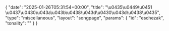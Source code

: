 {
    "date": "2025-01-26T05:31:54+00:00",
    "title": "\u0435\u0449\u0451 \u0437\u0430\u043a\u043b\u0438\u043d\u0430\u043d\u0438\u0435",
    "type": "miscellaneous",
    "layout": "songpage",
    "params": {
        "id": "eschezak",
        "tonality": ""
    }
}